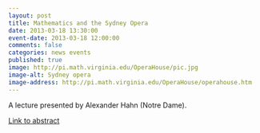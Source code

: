 ```yaml
---
layout: post
title: Mathematics and the Sydney Opera
date: 2013-03-18 13:30:00
event-date: 2013-03-18 12:00:00
comments: false
categories: news events
published: true
image: http://pi.math.virginia.edu/OperaHouse/pic.jpg
image-alt: Sydney opera
image-address: http://pi.math.virginia.edu/OperaHouse/operahouse.htm
---
```


A lecture presented by Alexander Hahn (Notre Dame).

[Link to abstract](http://pi.math.virginia.edu/OperaHouse/operahouse.htm)
